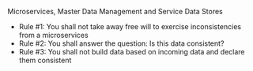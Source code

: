 Microservices, Master Data Management and Service Data Stores 

- Rule #1: You shall not take away free will to exercise inconsistencies from a microservices 
- Rule #2: You shall answer the question: Is this data consistent? 
- Rule #3: You shall not build data based on incoming data and declare them consistent 